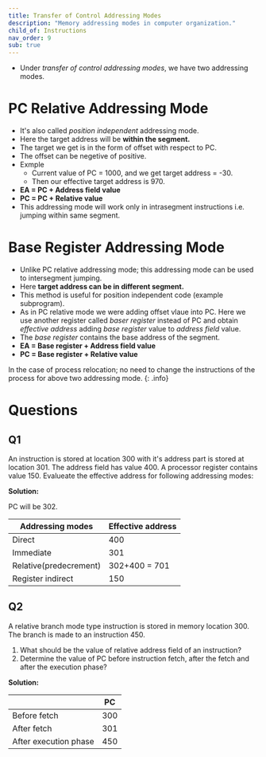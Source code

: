 ```yaml
---
title: Transfer of Control Addressing Modes
description: "Memory addressing modes in computer organization."
child_of: Instructions
nav_order: 9
sub: true
---
```


- Under *transfer of control addressing modes*, we have two addressing modes.

# PC Relative Addressing Mode

- It's also called *position independent* addressing mode.
- Here the target address will be **within the segment.**
- The target we get is in the form of offset with respect to PC.
- The offset can be negetive of positive.
- Exmple
    - Current value of PC = 1000, and we get target address = -30.
    - Then our effective target address is 970.
- **EA = PC + Address field value**
- **PC = PC + Relative value**
- This addressing mode will work only in intrasegment instructions i.e. jumping within same segment.

# Base Register Addressing Mode

- Unlike PC relative addressing mode; this addressing mode can be used to intersegment jumping.
- Here **target address can be in different segment.**
- This method is useful for position independent code (example subprogram).
- As in PC relative mode we were adding offset vlaue into PC. Here we use another register called *baser register* instead of PC and obtain *effective address* adding *base register* value to *address field* value. 
- The *base register* contains the base address of the segment.
- **EA = Base register + Address field value**
- **PC = Base register + Relative value**

In the case of process relocation; no need to change the instructions of the process for above two addressing mode.
{: .info}

# Questions

## Q1

An instruction is stored at location 300 with it's address part is stored at location 301. The address field has value 400. A processor register contains value 150. Evalueate the effective address for following addressing modes:

**Solution:**

PC will be 302.

|Addressing modes|Effective address|
|-|-|
|Direct|400|
|Immediate|301|
|Relative(predecrement)|302+400 = 701|
|Register indirect|150|

## Q2

A relative branch mode type instruction is stored in memory location 300. The branch is made to an instruction 450.

1. What should be the value of relative address field of an instruction?
2. Determine the value of PC before instruction fetch, after the fetch and after the execution phase?

**Solution:**

||PC|
|-|-|
|Before fetch|300|
|After fetch|301|
|After execution phase|450|